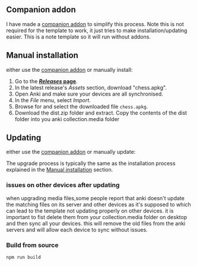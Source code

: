 ## Companion addon

I have made a [companion addon](https://ankiweb.net/shared/info/1300975327?cb=1755601119118) to simplify this process. Note this is not required for the template to work, it just tries to make installation/updating easier. This is a note template so it will run without addons. 

## Manual installation

either use the [companion addon](https://ankiweb.net/shared/info/1300975327?cb=1755601119118) or manually install:

1. Go to the **[_Releases_ page](https://github.com/TowelSniffer/Anki-Chess-2.0/releases)**.
1. In the latest release's _Assets_ section, download "chess.apkg".
1. Open Anki and make sure your devices are all synchronised.
1. In the _File_ menu, select _Import_.
1. Browse for and select the downloaded file `chess.apkg`.
1. Download the dist.zip folder and extract. Copy the contents of the dist folder into you anki collection.media folder

## Updating

either use the [companion addon](https://ankiweb.net/shared/info/1300975327?cb=1755601119118) or manually update:

The upgrade process is typically the same as the installation process explained in the [Manual installation](#Manual-installation) section. 

### issues on other devices after updating 

when upgrading media files,some people report that anki doesn't update the matching files on its server and other devices as it's supposed to which can lead to the template not updating properly on other devices. it is important to fist delete them from your collection.media folder on desktop and then sync all your devices. this will remove the old files from the anki servers and will allow each device to sync without issues.

### Build from source

```
npm run build
```
